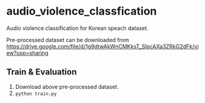 # audio_violence_classfication
Audio violence classification for Korean speach dataset.

Pre-processed dataset can be downloaded from https://drive.google.com/file/d/1g9dtwAkWnCMKksT_SlpcAXa3ZRkG2dFk/view?usp=sharing

## Train & Evaluation
1. Download above pre-processed dataset.
2. `python train.py`
